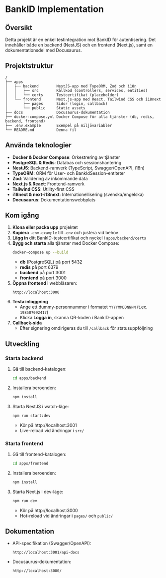 # BankID Implementation

## Översikt
Detta projekt är en enkel testintegration mot BankID för autentisering. Det innehåller både en backend (NestJS) och en frontend (Next.js), samt en dokumentationsdel med Docusaurus.

## Projektstruktur
```
/
├── apps
│   ├── backend        NestJS-app med TypeORM, Zod och i18n
│   │   ├── src        Källkod (controllers, services, entities)
│   │   └── certs      Testcertifikat (placeholder)
│   └── frontend       Next.js-app med React, Tailwind CSS och i18next
│       ├── pages      Sidor (login, callback)
│       └── public     Static assets
├── docs               Docusaurus-dokumentation
├── docker-compose.yml Docker Compose för alla tjänster (db, redis, backend, frontend)
├── .env.example       Exempel på miljövariabler
└── README.md          Denna fil
```

## Använda teknologier
- **Docker & Docker Compose**: Orkestrering av tjänster  
- **PostgreSQL & Redis**: Databas och sessionshantering  
- **NestJS**: Backend-ramverk (TypeScript, Swagger/OpenAPI, i18n)  
- **TypeORM**: ORM för User- och BankIdSession-entiteter  
- **Zod**: Validering av inkommande data  
- **Next.js & React**: Frontend-ramverk  
- **Tailwind CSS**: Utility-first CSS  
- **i18next & next-i18next**: Internationellisering (svenska/engelska)  
- **Docusaurus**: Dokumentationswebbplats  

## Kom igång
1. **Klona eller packa upp** projektet  
2. **Kopiera** `.env.example` till `.env` och justera vid behov  
3. **Lägg in** ditt BankID-testcertifikat och nyckel i `apps/backend/certs`  
4. **Bygg och starta** alla tjänster med Docker Compose:
   ```bash
   docker-compose up --build
   ```
   - **db** (PostgreSQL) på port 5432  
   - **redis** på port 6379  
   - **backend** på port 3001  
   - **frontend** på port 3000  
5. **Öppna frontend** i webbläsaren:
   ```
   http://localhost:3000
   ```
6. **Testa inloggning**  
   - Ange ett dummy-personnummer i formatet `YYYYMMDDNNNN` (t.ex. `198507092417`)  
   - Klicka **Logga in**, skanna QR-koden i BankID-appen  
7. **Callback-sida**  
   - Efter signering omdirigeras du till `/callback` för statusuppföljning  

## Utveckling

### Starta backend
1. Gå till backend-katalogen:
   ```bash
   cd apps/backend
   ```
2. Installera beroenden:
   ```bash
   npm install
   ```
3. Starta NestJS i watch-läge:
   ```bash
   npm run start:dev
   ```
   - Kör på http://localhost:3001  
   - Live-reload vid ändringar i `src/`

### Starta frontend
1. Gå till frontend-katalogen:
   ```bash
   cd apps/frontend
   ```
2. Installera beroenden:
   ```bash
   npm install
   ```
3. Starta Next.js i dev-läge:
   ```bash
   npm run dev
   ```
   - Kör på http://localhost:3000  
   - Hot-reload vid ändringar i `pages/` och `public/`

## Dokumentation
- API-specifikation (Swagger/OpenAPI):  
  ```
  http://localhost:3001/api-docs
  ```
- Docusaurus-dokumentation:  
  ```
  http://localhost:3000/
  ```
